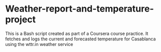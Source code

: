 # Weather-report-and-temperature-project
This is a Bash script created as part of a Coursera course practice. It fetches and logs the current and forecasted temperature for Casablanca using the wttr.in weather service
